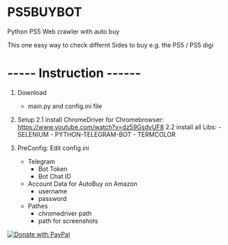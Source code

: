 # PS5BUYBOT
Python PS5 Web crawler with auto buy

This one easy way to check differnt Sides to buy e.g. the PS5 / PS5 digi


# ----- Instruction ------

1. Download 
    - main.py and config.ini file
    
2. Setup
    2.1 install ChromeDriver for Chromebrowser:
        https://www.youtube.com/watch?v=dz59GsdvUF8
    2.2 install all Libs:
        - SELENIUM
        - PYTHON-TELEGRAM-BOT
        - TERMCOLOR
        
3. PreConfig:
   Edit config.ini
    - Telegram
      - Bot Token
      - Bot Chat ID
    - Account Data for AutoBuy on Amazon
      - username
      - password
    - Pathes
      - chromedriver path
      - path for screenshots
    

<a href="https://www.paypal.com/donate?hosted_button_id=3S68EYYDSLM8W">
  <img src="https://raw.githubusercontent.com/stefan-niedermann/paypal-donate-button/master/paypal-donate-button.png" alt="Donate with PayPal" />
</a>
